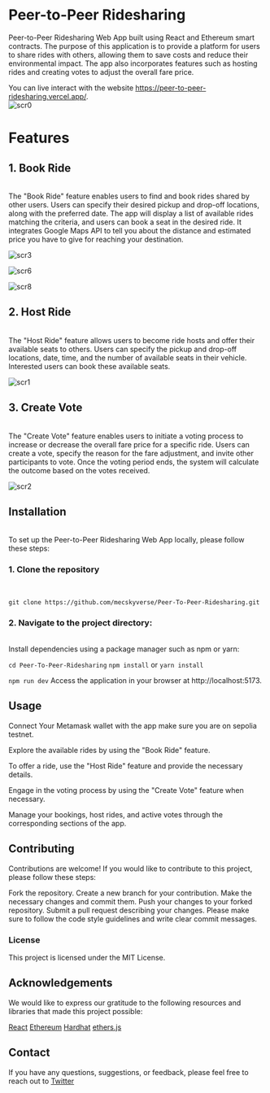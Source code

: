 # Peer-to-Peer Ridesharing


Peer-to-Peer Ridesharing Web App built using React and Ethereum smart contracts. The purpose of this application is to provide a platform for users to share rides with others, allowing them to save costs and reduce their environmental impact. The app also incorporates features such as hosting rides and creating votes to adjust the overall fare price.

You can live interact with the website https://peer-to-peer-ridesharing.vercel.app/.
<br>
![scr0](https://github.com/mecskyverse/Peer-To-Peer-Ridesharing/assets/91150257/59810cad-9298-41a6-9cab-21f3e2ccc039)


<h1>Features</h1>
<h2>1. Book Ride </h2></br>
The "Book Ride" feature enables users to find and book rides shared by other users. Users can specify their desired pickup and drop-off locations, along with the preferred date. The app will display a list of available rides matching the criteria, and users can book a seat in the desired ride. It integrates Google Maps API to tell you about the distance and estimated price you have to give for reaching your destination.
<br>

![scr3](https://github.com/mecskyverse/Peer-To-Peer-Ridesharing/assets/91150257/22bc01eb-0720-4b00-ab80-84416b4f5b1c)

![scr6](https://github.com/mecskyverse/Peer-To-Peer-Ridesharing/assets/91150257/9a220904-e745-4e77-8be7-ae1b435e95be)

![scr8](https://github.com/mecskyverse/Peer-To-Peer-Ridesharing/assets/91150257/c11ed6dc-cefa-47be-b5cd-957ee2e2cedf)

<h2>2. Host Ride </h2></br>
The "Host Ride" feature allows users to become ride hosts and offer their available seats to others. Users can specify the pickup and drop-off locations, date, time, and the number of available seats in their vehicle. Interested users can book these available seats.

![scr1](https://github.com/mecskyverse/Peer-To-Peer-Ridesharing/assets/91150257/52eb23c0-d200-46dd-a486-22a075833936)


<h2>3. Create Vote </h2></br>
The "Create Vote" feature enables users to initiate a voting process to increase or decrease the overall fare price for a specific ride. Users can create a vote, specify the reason for the fare adjustment, and invite other participants to vote. Once the voting period ends, the system will calculate the outcome based on the votes received.

![scr2](https://github.com/mecskyverse/Peer-To-Peer-Ridesharing/assets/91150257/8d285fd8-23c9-43c2-88f2-03f657ccbdfe)

<h2>Installation </h2></br>
To set up the Peer-to-Peer Ridesharing Web App locally, please follow these steps:

<h3>1. Clone the repository</h3></br>

`git clone https://github.com/mecskyverse/Peer-To-Peer-Ridesharing.git`


<h3>2. Navigate to the project directory:</h3></br>
Install dependencies using a package manager such as npm or yarn:

`cd Peer-To-Peer-Ridesharing`
`npm install`
or
`yarn install`



`npm run dev`
Access the application in your browser at http://localhost:5173.

## Usage
Connect Your Metamask wallet with the app make sure you are on sepolia testnet.

Explore the available rides by using the "Book Ride" feature.

To offer a ride, use the "Host Ride" feature and provide the necessary details.

Engage in the voting process by using the "Create Vote" feature when necessary.

Manage your bookings, host rides, and active votes through the corresponding sections of the app.

## Contributing
Contributions are welcome! If you would like to contribute to this project, please follow these steps:

Fork the repository.
Create a new branch for your contribution.
Make the necessary changes and commit them.
Push your changes to your forked repository.
Submit a pull request describing your changes.
Please make sure to follow the code style guidelines and write clear commit messages.

### License
This project is licensed under the MIT License.

## Acknowledgements
We would like to express our gratitude to the following resources and libraries that made this project possible:

[React](https://react.dev/)
[Ethereum](https://ethereum.org/)
[Hardhat](https://hardhat.org/)
[ethers.js](https://ethersjs.org/)

## Contact
If you have any questions, suggestions, or feedback, please feel free to reach out to [Twitter](https://twitter.com/mecskyverse)

